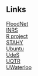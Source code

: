 <!-- Aside -->
## Links
[FloodNet](http://www.nsercfloodnet.ca/) <br>
[INRS](http://www.inrs.ca/) <br>
[R project](https://www.r-project.org/) <br>
[STAHY](http://www.stahy.org/) <br>
[Ubuntu](http://www.ubuntu.com/) <br>
[UdeS](http://www.usherbrooke.ca/) <br>
[UQTR](http://www.uqtr.ca/) <br>
[UWaterloo](http://www.uwaterloo.ca/) <br>
